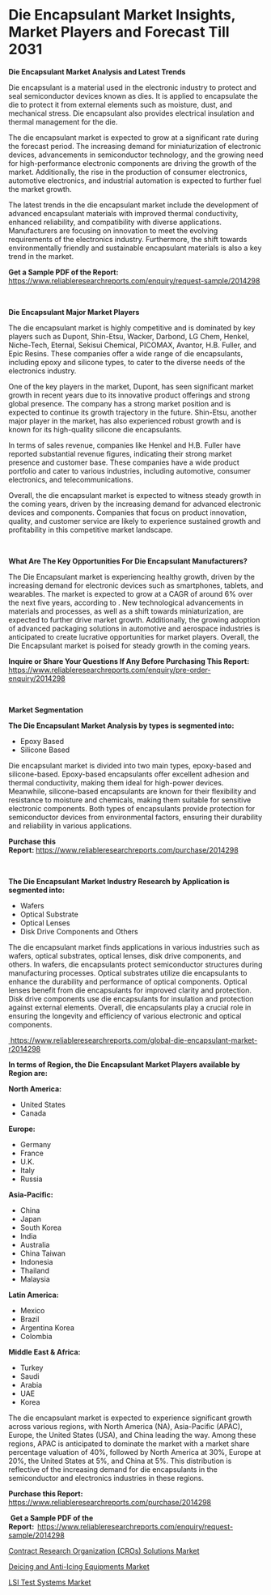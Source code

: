 <p><h1>Die Encapsulant Market Insights, Market Players and Forecast Till 2031</h1></p><p><strong>Die Encapsulant Market Analysis and Latest Trends</strong></p>
<p><p>Die encapsulant is a material used in the electronic industry to protect and seal semiconductor devices known as dies. It is applied to encapsulate the die to protect it from external elements such as moisture, dust, and mechanical stress. Die encapsulant also provides electrical insulation and thermal management for the die.</p><p>The die encapsulant market is expected to grow at a significant rate during the forecast period. The increasing demand for miniaturization of electronic devices, advancements in semiconductor technology, and the growing need for high-performance electronic components are driving the growth of the market. Additionally, the rise in the production of consumer electronics, automotive electronics, and industrial automation is expected to further fuel the market growth.</p><p>The latest trends in the die encapsulant market include the development of advanced encapsulant materials with improved thermal conductivity, enhanced reliability, and compatibility with diverse applications. Manufacturers are focusing on innovation to meet the evolving requirements of the electronics industry. Furthermore, the shift towards environmentally friendly and sustainable encapsulant materials is also a key trend in the market.</p></p>
<p><strong>Get a Sample PDF of the Report:&nbsp;</strong> <a href="https://www.reliableresearchreports.com/enquiry/request-sample/2014298">https://www.reliableresearchreports.com/enquiry/request-sample/2014298</a></p>
<p>&nbsp;</p>
<p><strong>Die Encapsulant Major Market Players</strong></p>
<p><p>The die encapsulant market is highly competitive and is dominated by key players such as Dupont, Shin-Etsu, Wacker, Darbond, LG Chem, Henkel, Niche-Tech, Eternal, Sekisui Chemical, PICOMAX, Avantor, H.B. Fuller, and Epic Resins. These companies offer a wide range of die encapsulants, including epoxy and silicone types, to cater to the diverse needs of the electronics industry.</p><p>One of the key players in the market, Dupont, has seen significant market growth in recent years due to its innovative product offerings and strong global presence. The company has a strong market position and is expected to continue its growth trajectory in the future. Shin-Etsu, another major player in the market, has also experienced robust growth and is known for its high-quality silicone die encapsulants.</p><p>In terms of sales revenue, companies like Henkel and H.B. Fuller have reported substantial revenue figures, indicating their strong market presence and customer base. These companies have a wide product portfolio and cater to various industries, including automotive, consumer electronics, and telecommunications.</p><p>Overall, the die encapsulant market is expected to witness steady growth in the coming years, driven by the increasing demand for advanced electronic devices and components. Companies that focus on product innovation, quality, and customer service are likely to experience sustained growth and profitability in this competitive market landscape.</p></p>
<p>&nbsp;</p>
<p><strong>What Are The Key Opportunities For Die Encapsulant Manufacturers?</strong></p>
<p><p>The Die Encapsulant market is experiencing healthy growth, driven by the increasing demand for electronic devices such as smartphones, tablets, and wearables. The market is expected to grow at a CAGR of around 6% over the next five years, according to . New technological advancements in materials and processes, as well as a shift towards miniaturization, are expected to further drive market growth. Additionally, the growing adoption of advanced packaging solutions in automotive and aerospace industries is anticipated to create lucrative opportunities for market players. Overall, the Die Encapsulant market is poised for steady growth in the coming years.</p></p>
<p><strong>Inquire or Share Your Questions If Any Before Purchasing This Report:</strong> <a href="https://www.reliableresearchreports.com/enquiry/pre-order-enquiry/2014298">https://www.reliableresearchreports.com/enquiry/pre-order-enquiry/2014298</a></p>
<p>&nbsp;</p>
<p><strong>Market Segmentation</strong></p>
<p><strong>The Die Encapsulant Market Analysis by types is segmented into:</strong></p>
<p><ul><li>Epoxy Based</li><li>Silicone Based</li></ul></p>
<p><p>Die encapsulant market is divided into two main types, epoxy-based and silicone-based. Epoxy-based encapsulants offer excellent adhesion and thermal conductivity, making them ideal for high-power devices. Meanwhile, silicone-based encapsulants are known for their flexibility and resistance to moisture and chemicals, making them suitable for sensitive electronic components. Both types of encapsulants provide protection for semiconductor devices from environmental factors, ensuring their durability and reliability in various applications.</p></p>
<p><strong>Purchase this Report:&nbsp;</strong><a href="https://www.reliableresearchreports.com/purchase/2014298">https://www.reliableresearchreports.com/purchase/2014298</a></p>
<p>&nbsp;</p>
<p><strong>The Die Encapsulant Market Industry Research by Application is segmented into:</strong></p>
<p><ul><li>Wafers</li><li>Optical Substrate</li><li>Optical Lenses</li><li>Disk Drive Components and Others</li></ul></p>
<p><p>The die encapsulant market finds applications in various industries such as wafers, optical substrates, optical lenses, disk drive components, and others. In wafers, die encapsulants protect semiconductor structures during manufacturing processes. Optical substrates utilize die encapsulants to enhance the durability and performance of optical components. Optical lenses benefit from die encapsulants for improved clarity and protection. Disk drive components use die encapsulants for insulation and protection against external elements. Overall, die encapsulants play a crucial role in ensuring the longevity and efficiency of various electronic and optical components.</p></p>
<p><a href="https://www.reliableresearchreports.com/global-die-encapsulant-market-r2014298">&nbsp;https://www.reliableresearchreports.com/global-die-encapsulant-market-r2014298</a></p>
<p><strong>In terms of Region, the Die Encapsulant Market Players available by Region are:</strong></p>
<p>
    <p> <strong> North America: </strong>
        <ul>
            <li>United States</li>
            <li>Canada</li>
        </ul>
        </p> 
    <p> <strong> Europe: </strong>
        <ul>
            <li>Germany</li>
            <li>France</li>
            <li>U.K.</li>
            <li>Italy</li>
            <li>Russia</li>
        </ul>
        </p> 
    <p> <strong> Asia-Pacific: </strong>
        <ul>
            <li>China</li>
            <li>Japan</li>
            <li>South Korea</li>
            <li>India</li>
            <li>Australia</li>
            <li>China Taiwan</li>
            <li>Indonesia</li>
            <li>Thailand</li>
            <li>Malaysia</li>
        </ul>
        </p> 
    <p> <strong> Latin America: </strong>
        <ul>
            <li>Mexico</li>
            <li>Brazil</li>
            <li>Argentina Korea</li>
            <li>Colombia</li>
        </ul>
        </p> 
    <p> <strong> Middle East & Africa: </strong>
        <ul>
            <li>Turkey</li>
            <li>Saudi</li>
            <li>Arabia</li>
            <li>UAE</li>
            <li>Korea</li>
        </ul>
    </p>
    </p>
<p><p>The die encapsulant market is expected to experience significant growth across various regions, with North America (NA), Asia-Pacific (APAC), Europe, the United States (USA), and China leading the way. Among these regions, APAC is anticipated to dominate the market with a market share percentage valuation of 40%, followed by North America at 30%, Europe at 20%, the United States at 5%, and China at 5%. This distribution is reflective of the increasing demand for die encapsulants in the semiconductor and electronics industries in these regions.</p></p>
<p><strong>Purchase this Report: </strong><a href="https://www.reliableresearchreports.com/purchase/2014298">https://www.reliableresearchreports.com/purchase/2014298</a></p>
<p>&nbsp;<strong>Get a Sample PDF of the Report:&nbsp;&nbsp;</strong><a href="https://www.reliableresearchreports.com/enquiry/request-sample/2014298">https://www.reliableresearchreports.com/enquiry/request-sample/2014298</a></p>
<p><strong></strong></p>
<p><p><a href="https://github.com/lamhaoka57/Market-Research-Report-List-1/blob/main/contract-research-organization-cros-solutions-market.md">Contract Research Organization (CROs) Solutions Market</a></p><p><a href="https://github.com/dancokkoe288/Market-Research-Report-List-1/blob/main/deicing-and-anti-icing-equipments-market.md">Deicing and Anti-Icing Equipments Market</a></p><p><a href="https://github.com/huqhwmcs55/Market-Research-Report-List-1/blob/main/lsi-test-systems-market.md">LSI Test Systems Market</a></p></p>